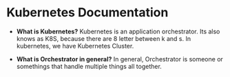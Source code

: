 # **Kubernetes Documentation**

* **What is Kubernetes?** Kubernetes is an application orchestrator. Its also knows as K8S, because there are 8 letter between k and s. In kubernetes, we have Kubernetes Cluster.

* **What is Orchestrator in general?** In general, Orchestrator is someone or somethings that handle multiple things all together.
